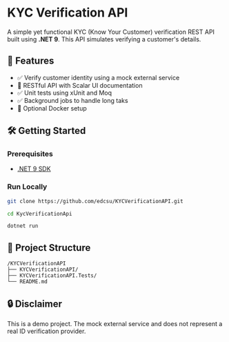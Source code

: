 # KYC Verification API

A simple yet functional KYC (Know Your Customer) verification REST API built using **.NET 9**. 
This API simulates verifying a customer's details.

## 🚀 Features

- ✅ Verify customer identity using a mock external service
- 📡 RESTful API with Scalar UI documentation
- ✅ Unit tests using xUnit and Moq
- ✅ Background jobs to handle long taks
- 🐳 Optional Docker setup

## 🛠️ Getting Started

### Prerequisites
- [.NET 9 SDK](https://dotnet.microsoft.com/en-us/download/dotnet/9.0)

### Run Locally

```bash
git clone https://github.com/edcsu/KYCVerificationAPI.git

cd KycVerificationApi

dotnet run
```

## 📁 Project Structure

```
/KYCVerificationAPI
├── KYCVerificationAPI/
├── KYCVerificationAPI.Tests/
└── README.md
```

## 🔒 Disclaimer
This is a demo project. 
The mock external service and 
does not represent a real ID verification provider.